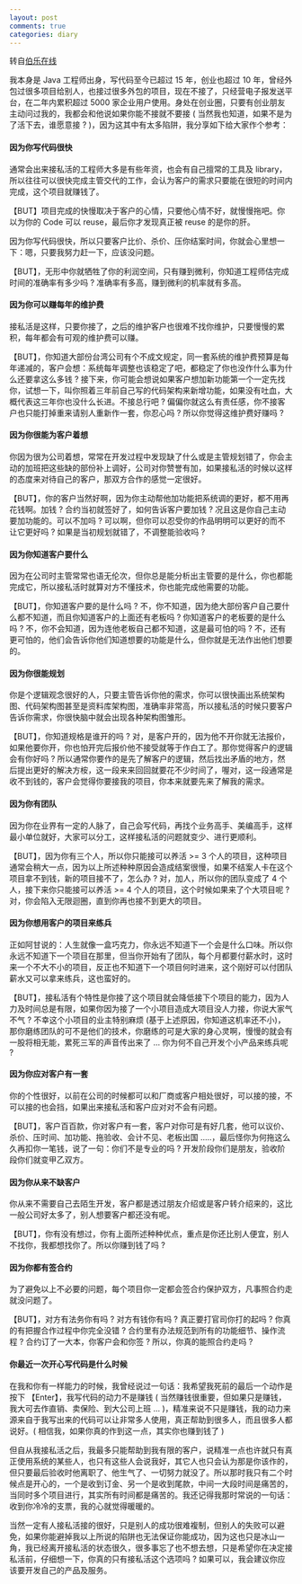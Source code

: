 ```yaml
---
layout: post
comments: true
categories: diary
---
```


转自[伯乐在线](http://blog.jobbole.com/87300)

我本身是 Java 工程师出身，写代码至今已超过 15 年，创业也超过 10 年，曾经外包过很多项目给别人，也接过很多外包的项目，现在不接了，只经营电子报发送平台，在二年内累积超过 5000 家企业用户使用。身处在创业圈，只要有创业朋友主动问过我的，我都会和他说如果你能不接就不要接 ( 当然我也知道，如果不是为了活下去，谁愿意接 ? )，因为这其中有太多陷阱，我分享如下给大家作个参考：

#### 因为你写代码很快

通常会出来接私活的工程师大多是有些年资，也会有自己擅常的工具及 library，所以往往可以很快完成主管交代的工作，会认为客户的需求只要能在很短的时间内完成，这个项目就赚钱了。

【BUT】项目完成的快慢取决于客户的心情，只要他心情不好，就慢慢拖吧。你以为你的 Code 可以 reuse，最后你才发现真正被 reuse 的是你的肝。

因为你写代码很快，所以只要客户比价、杀价、压你结案时间，你就会心里想一下：嗯，只要我努力赶一下，应该没问题。

【BUT】，无形中你就牺牲了你的利润空间，只有赚到微利，你知道工程师估完成时间的准确率有多少吗 ? 准确率有多高，赚到微利的机率就有多高。

#### 因为你可以赚每年的维护费

接私活是这样，只要你接了，之后的维护客户也很难不找你维护，只要慢慢的累积，每年都会有可观的维护费可以赚。

【BUT】，你知道大部份台湾公司有个不成文规定，同一套系统的维护费预算是每年递减的，客户会想：系统每年调整也该稳定了吧，都稳定了你也没作什么事为什么还要拿这么多钱 ? 接下来，你可能会想说如果客户想加新功能第一个一定先找你，试想一下，叫你照着三年前自己写的代码架构来新增功能，如果没有吐血，大概代表这三年你也没什么长进。不接总行吧 ? 偏偏你就这么有责任感，你不接客户也只能打掉重来请别人重新作一套，你忍心吗 ? 所以你觉得这维护费好赚吗 ?

#### 因为你很能为客户着想

你因为很为公司着想，常常在开发过程中发现缺了什么或是主管规划错了，你会主动的加班把这些缺的部份补上调好，公司对你赞誉有加，如果接私活的时候以这样的态度来对待自己的客户，那双方合作的感觉一定很好。

【BUT】，你的客户当然好啊，因为你主动帮他加功能把系统调的更好，都不用再花钱啊。加钱 ? 合约当初就签好了，如何告诉客户要加钱 ? 况且这是你自己主动要加功能的。可以不加吗 ? 可以啊，但你可以忍受你的作品明明可以更好的而不让它更好吗 ? 如果是当初规划就错了，不调整能验收吗 ?

#### 因为你知道客户要什么

因为在公司时主管常常也语无伦次，但你总是能分析出主管要的是什么，你也都能完成它，所以接私活时就算对方不懂技术，你也能完成他需要的功能。

【BUT】，你知道客户要的是什么吗 ? 不，你不知道，因为绝大部份客户自己要什么都不知道，而且你知道客户的上面还有老板吗 ? 你知道客户的老板要的是什么吗 ? 不，你不会知道，因为连他老板自己都不知道，这是最可怕的吗 ? 不，还有更可怕的，他们会告诉你他们知道想要的功能是什么，但你就是无法作出他们想要的。

#### 因为你很能规划

你是个逻辑观念很好的人，只要主管告诉你他的需求，你可以很快画出系统架构图、代码架构图甚至是资料库架构图，准确率非常高，所以接私活的时候只要客户告诉你需求，你很快脑中就会出现各种架构图雏形。

【BUT】，你知道规格是谁开的吗 ? 对，是客户开的，因为他不开你就无法报价，如果他要你开，你也怕开完后报价他不接受就等于作白工了。那你觉得客户的逻辑会有你好吗 ? 所以通常你要作的是先了解客户的逻辑，然后找出矛盾的地方，然后提出更好的解决方桉，这一段来来回回就要花不少时间了，喔对，这一段通常是收不到钱的，客户会觉得你要接我的项目，你本来就要先来了解我的需求。

#### 因为你有团队

因为你在业界有一定的人脉了，自己会写代码，再找个业务高手、美编高手，这样最小单位就好，大家可以分工，这样接私活的问题就变少、进行更顺利。

【BUT】，因为你有三个人，所以你只能接可以养活 >= 3 个人的项目，这种项目通常会稍大一点，因为以上所述种种原因会造成结案很慢，如果不结案人卡在这个项目拿不到钱，新的项目接不了，怎么办 ? 对，加人，所以你的团队变成了 4 个人，接下来你只能接可以养活 >= 4 个人的项目，这个时候如果来了个大项目呢 ? 对，你会陷入无限迴圈，直到你再也接不到更大的项目。

#### 因为你想用客户的项目来练兵

正如阿甘说的：人生就像一盒巧克力，你永远不知道下一个会是什么口味。所以你永远不知道下一个项目在那里，但当你开始有了团队，每个月都要付薪水时，这时来一个不大不小的项目，反正也不知道下一个项目何时进来，这个刚好可以付团队薪水又可以拿来练兵，这也蛮好的。

【BUT】，接私活有个特性是你接了这个项目就会降低接下个项目的能力，因为人力及时间总是有限，如果你因为接了一个小项目造成大项目没人力接，你说大家气不气 ? 不幸这个小项目的业主特别麻烦 (基于上述原因，你知道这机率还不小)，那你磨练团队的可不是他们的技术，你磨练的可是大家的身心灵啊，慢慢的就会有一股将相无能，累死三军的声音传出来了 … 你为何不自己开发个小产品来练兵呢 ?

#### 因为你应对客户有一套

你的个性很好，以前在公司的时候都可以和厂商或客户相处很好，可以接的接，不可以接的也会挡，如果出来接私活和客户应对对不会有问题。

【BUT】，客户百百款，你对客户有一套，客户对你可是有好几套，他可以议价、杀价、压时间、加功能、拖验收、会计不见、老板出国 …..，最后怪你为何拖这么久再扣你一笔钱，说了一句：你们不是专业的吗 ? 开发阶段你们是朋友，验收阶段你们就变甲乙双方。

#### 因为你从来不缺客户

你从来不需要自己去陌生开发，客户都是透过朋友介绍或是客户转介绍来的，这比一般公司好太多了，别人想要客户都还没有呢。

【BUT】，你有没有想过，你有上面所述种种优点，重点是你还比别人便宜，别人不找你，我都想找你了。所以你赚到钱了吗 ?

#### 因为你都有签合约

为了避免以上不必要的问题，每个项目你一定都会签合约保护双方，凡事照合约走就没问题了。

【BUT】，对方有法务你有吗 ? 对方有钱你有吗 ? 真正要打官司你打的起吗 ? 你真的有把握合作过程中你完全没错 ? 合约里有办法规范到所有的功能细节、操作流程 ? 合约订了一大本，你客户会和你签 ? 所以，你真的能照合约走吗 ?

#### 你最近一次开心写代码是什么时候

在我和你有一样能力的时候，我曾经说过一句话：我希望我死前的最后一个动作是按下 【Enter】，我写代码的动力不是赚钱 ( 当然赚钱很重要，但如果只是赚钱，我大可去作直销、卖保险、到大公司上班 … )，精准来说不只是赚钱，我的动力来源来自于我写出来的代码可以让非常多人使用，真正帮助到很多人，而且很多人都说好。( 相信我，如果你真的作到这一点，其实你也赚到钱了 )

但自从我接私活之后，我最多只能帮助到我有限的客户，说精准一点也许就只有真正使用系统的某些人，也只有这些人会说我好，其它人也只会认为那是你该作的，但只要最后验收时他离职了、他生气了、一切努力就没了。所以那时我只有二个时候点是开心的，一个是收到订金、另一个是收到尾款，中间一大段时间是痛苦的，当同时多个项目进行，其实所有时间都是痛苦的。我还记得我那时常说的一句话：收到你冷冷的支票，我的心就觉得暖暖的。

当然一定有人接私活接的很好，只是别人的成功很难複制，但别人的失败可以避免，如果你能避掉我以上所说的陷阱也无法保证你能成功，因为这也只是冰山一角，我已经离开接私活的状态很久，很多事忘了也不想去想，只是希望你在决定接私活前，仔细想一下，你真的只有接私活这个选项吗 ? 如果可以，我会建议你应该要开发自己的产品及服务。
